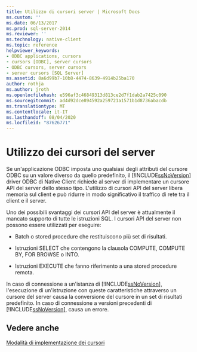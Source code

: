 ```yaml
---
title: Utilizzo di cursori server | Microsoft Docs
ms.custom: ''
ms.date: 06/13/2017
ms.prod: sql-server-2014
ms.reviewer: ''
ms.technology: native-client
ms.topic: reference
helpviewer_keywords:
- ODBC applications, cursors
- cursors [ODBC], server cursors
- ODBC cursors, server cursors
- server cursors [SQL Server]
ms.assetid: 8a6d99b7-10b8-4474-8639-4914b25ba170
author: rothja
ms.author: jroth
ms.openlocfilehash: e596af3c46849313d813ce2d7f1dab2a7425c090
ms.sourcegitcommit: ad4d92dce894592a259721a1571b1d8736abacdb
ms.translationtype: MT
ms.contentlocale: it-IT
ms.lasthandoff: 08/04/2020
ms.locfileid: "87626771"
---
```

# <a name="using-server-cursors"></a>Utilizzo dei cursori del server
  Se un'applicazione ODBC imposta uno qualsiasi degli attributi del cursore ODBC su un valore diverso da quello predefinito, il [!INCLUDE[ssNoVersion](../../../includes/ssnoversion-md.md)] driver ODBC di Native Client richiede al server di implementare un cursore API del server dello stesso tipo. L'utilizzo di cursori API del server libera memoria sul client e può ridurre in modo significativo il traffico di rete tra il client e il server.  
  
 Uno dei possibili svantaggi dei cursori API del server è attualmente il mancato supporto di tutte le istruzioni SQL. I cursori API del server non possono essere utilizzati per eseguire:  
  
-   Batch o stored procedure che restituiscono più set di risultati.  
  
-   Istruzioni SELECT che contengono la clausola COMPUTE, COMPUTE BY, FOR BROWSE o INTO.  
  
-   Istruzioni EXECUTE che fanno riferimento a una stored procedure remota.  
  
 In caso di connessione a un'istanza di [!INCLUDE[ssNoVersion](../../../includes/ssnoversion-md.md)], l'esecuzione di un'istruzione con queste caratteristiche attraverso un cursore del server causa la conversione del cursore in un set di risultati predefinito. In caso di connessione a versioni precedenti di [!INCLUDE[ssNoVersion](../../../includes/ssnoversion-md.md)], causa un errore.  
  
## <a name="see-also"></a>Vedere anche  
 [Modalità di implementazione dei cursori](how-cursors-are-implemented.md)  
  
  
